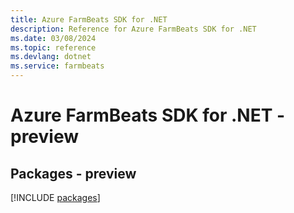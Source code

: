 ```yaml
---
title: Azure FarmBeats SDK for .NET
description: Reference for Azure FarmBeats SDK for .NET
ms.date: 03/08/2024
ms.topic: reference
ms.devlang: dotnet
ms.service: farmbeats
---
```

# Azure FarmBeats SDK for .NET - preview
## Packages - preview
[!INCLUDE [packages](farmbeats-index.md)]